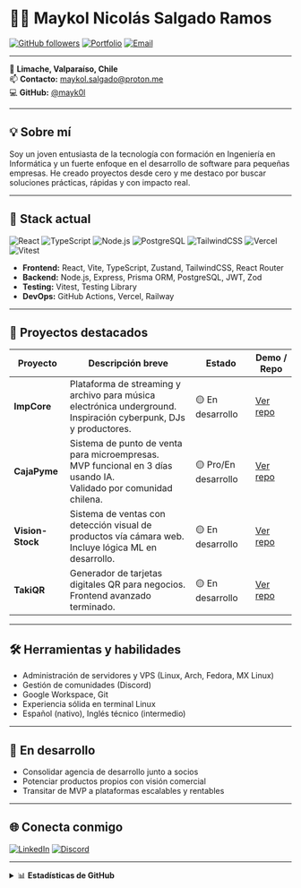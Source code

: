 # 👨‍💻 Maykol Nicolás Salgado Ramos

[![GitHub followers](https://img.shields.io/github/followers/mayk0l?color=blue&label=Seguidores&logo=github&style=flat-square)](https://github.com/mayk0l?tab=followers)
[![Portfolio](https://img.shields.io/badge/Portafolio-Web-blue?style=flat-square&logo=vercel)](https://github.com/mayk0l)
[![Email](https://img.shields.io/badge/Email-maykol.salgado@proton.me-orange?style=flat-square&logo=gmail)](mailto:maykol.salgado@proton.me)

---

📍 **Limache, Valparaíso, Chile**  
📫 **Contacto:** [maykol.salgado@proton.me](mailto:maykol.salgado@proton.me)  
💻 **GitHub:** [@mayk0l](https://github.com/mayk0l)

---

## 💡 Sobre mí

Soy un joven entusiasta de la tecnología con formación en Ingeniería en Informática y un fuerte enfoque en el desarrollo de software para pequeñas empresas. He creado proyectos desde cero y me destaco por buscar soluciones prácticas, rápidas y con impacto real.

---

## 🧠 Stack actual

![React](https://img.shields.io/badge/React-20232A?style=flat-square&logo=react&logoColor=61DAFB)
![TypeScript](https://img.shields.io/badge/TypeScript-007ACC?style=flat-square&logo=typescript&logoColor=white)
![Node.js](https://img.shields.io/badge/Node.js-339933?style=flat-square&logo=node.js&logoColor=white)
![PostgreSQL](https://img.shields.io/badge/PostgreSQL-316192?style=flat-square&logo=postgresql&logoColor=white)
![TailwindCSS](https://img.shields.io/badge/TailwindCSS-38B2AC?style=flat-square&logo=tailwind-css&logoColor=white)
![Vercel](https://img.shields.io/badge/Vercel-000000?style=flat-square&logo=vercel&logoColor=white)
![Vitest](https://img.shields.io/badge/Vitest-6E9F18?style=flat-square&logo=vitest&logoColor=white)

- **Frontend:** React, Vite, TypeScript, Zustand, TailwindCSS, React Router  
- **Backend:** Node.js, Express, Prisma ORM, PostgreSQL, JWT, Zod  
- **Testing:** Vitest, Testing Library  
- **DevOps:** GitHub Actions, Vercel, Railway

---

## 🚀 Proyectos destacados

| Proyecto      | Descripción breve | Estado | Demo / Repo |
|---------------|-------------------|--------|-------------|
| **ImpCore**   | Plataforma de streaming y archivo para música electrónica underground.<br>Inspiración cyberpunk, DJs y productores. | 🟡 En desarrollo | [Ver repo](https://github.com/mayk0l/ImpCore) |
| **CajaPyme**  | Sistema de punto de venta para microempresas.<br>MVP funcional en 3 días usando IA.<br>Validado por comunidad chilena. | 🟡 Pro/En desarrollo | [Ver repo](https://github.com/mayk0l/CajaPyme) |
| **Vision-Stock** | Sistema de ventas con detección visual de productos vía cámara web.<br>Incluye lógica ML en desarrollo. | 🟡 En desarrollo | [Ver repo](https://github.com/mayk0l/Vision-Stock) |
| **TakiQR**    | Generador de tarjetas digitales QR para negocios.<br>Frontend avanzado terminado. | 🟡 En desarrollo | [Ver repo](https://github.com/mayk0l/TakiQR) |

---

## 🛠️ Herramientas y habilidades

- Administración de servidores y VPS (Linux, Arch, Fedora, MX Linux)
- Gestión de comunidades (Discord)
- Google Workspace, Git
- Experiencia sólida en terminal Linux
- Español (nativo), Inglés técnico (intermedio)

---

## 🎯 En desarrollo

- Consolidar agencia de desarrollo junto a socios
- Potenciar productos propios con visión comercial
- Transitar de MVP a plataformas escalables y rentables

---

## 🌐 Conecta conmigo

[![LinkedIn](https://img.shields.io/badge/LinkedIn-Maykol%20Salgado-blue?style=flat-square&logo=linkedin)](https://www.linkedin.com/in/mayk0l/)
[![Discord](https://img.shields.io/badge/Discord-mayk0l%237777-5865F2?style=flat-square&logo=discord)](https://discord.gg/yourdiscord)

---

<details>
  <summary>📊 <b>Estadísticas de GitHub</b></summary>
  
  ![Mayk0l's GitHub Stats](https://github-readme-stats.vercel.app/api?username=mayk0l&show_icons=true&theme=github_dark&hide_title=true)
</details>

